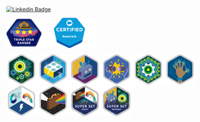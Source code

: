 [![Linkedin Badge](https://img.shields.io/badge/-LinkedIn-blue?style=flat-square&logo=Linkedin&logoColor=white&link=https://www.linkedin.com/in/carlosstenzel/)](https://www.linkedin.com/in/carlosstenzel/)

<p>
    <img src='./triple-star-ranger.png' height='80px'>
    <img src='./cert-associate.png' height='80px'>
<p>
<p>
    <img src='./apex.png' height='80px'>
    <img src='./lwc.png' height='80px'>
    <img src='./process.png' height='80px'>
    <img src='./data-integration.png' height='80px'>
    <img src='./apex-av.png' height='80px'>
    <img src='./security.png' height='80px'>
    <img src='./lex.png' height='80px'>
    <img src='./bas.webp' height='80px'>
    <img src='./supersetadm.webp' height='80px'>
    <img src='./supersetdev.webp' height='80px'>
<p>
